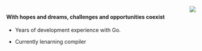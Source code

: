 <img align="right" src="https://github-readme-stats.vercel.app/api?username=KeKe-Li&show_icons=true&icon_color=805AD5&text_color=718096&bg_color=ffffff&hide_title=true" />

#### With hopes and dreams, challenges and opportunities coexist

* Years of development experience with Go.

* Currently lenarning compiler
